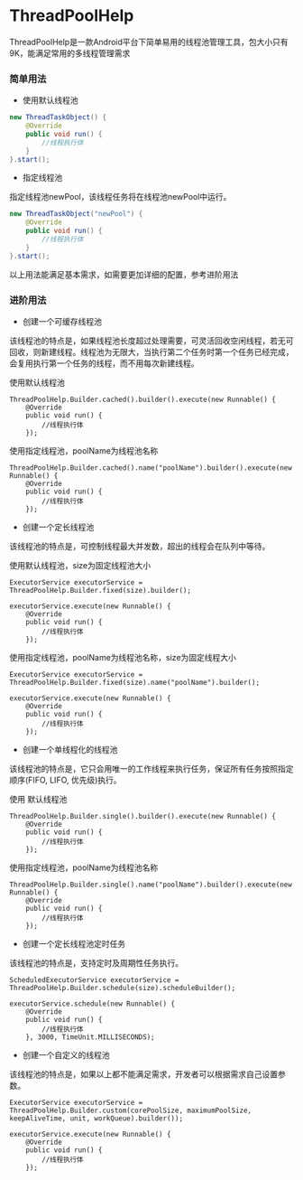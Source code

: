 # ThreadPoolHelp

ThreadPoolHelp是一款Android平台下简单易用的线程池管理工具，包大小只有9K，能满足常用的多线程管理需求

### 简单用法

- 使用默认线程池

```java
new ThreadTaskObject() {
	@Override
	public void run() {
		//线程执行体	
	}
}.start();
```

- 指定线程池

指定线程池newPool，该线程任务将在线程池newPool中运行。

```java
new ThreadTaskObject("newPool") {
	@Override
	public void run() {
		//线程执行体	
	}
}.start();
```
以上用法能满足基本需求，如需要更加详细的配置，参考进阶用法

### 进阶用法



- 创建一个可缓存线程池

该线程池的特点是，如果线程池长度超过处理需要，可灵活回收空闲线程，若无可回收，则新建线程。线程池为无限大，当执行第二个任务时第一个任务已经完成，会复用执行第一个任务的线程，而不用每次新建线程。

使用默认线程池
```
ThreadPoolHelp.Builder.cached().builder().execute(new Runnable() {
	@Override
	public void run() {
		//线程执行体
	});
```

使用指定线程池，poolName为线程池名称
```
ThreadPoolHelp.Builder.cached().name("poolName").builder().execute(new Runnable() {
	@Override
	public void run() {
		//线程执行体
	});
```

- 创建一个定长线程池

该线程池的特点是，可控制线程最大并发数，超出的线程会在队列中等待。

使用默认线程池，size为固定线程池大小
```
ExecutorService executorService = ThreadPoolHelp.Builder.fixed(size).builder();
```
```
executorService.execute(new Runnable() {
	@Override
	public void run() {
		//线程执行体
	});
```
使用指定线程池，poolName为线程池名称，size为固定线程大小
```
ExecutorService executorService = ThreadPoolHelp.Builder.fixed(size).name("poolName").builder();
```

```
executorService.execute(new Runnable() {
	@Override
	public void run() {
		//线程执行体
	});
```


- 创建一个单线程化的线程池

该线程池的特点是，它只会用唯一的工作线程来执行任务，保证所有任务按照指定顺序(FIFO, LIFO, 优先级)执行。

使用 默认线程池
```
ThreadPoolHelp.Builder.single().builder().execute(new Runnable() {
	@Override
	public void run() {
		//线程执行体
	});
```

使用指定线程池，poolName为线程池名称

```
ThreadPoolHelp.Builder.single().name("poolName").builder().execute(new Runnable() {
	@Override
	public void run() {
		//线程执行体
	});
```

- 创建一个定长线程池定时任务

该线程池的特点是，支持定时及周期性任务执行。

```
ScheduledExecutorService executorService = ThreadPoolHelp.Builder.schedule(size).scheduleBuilder();
```

```
executorService.schedule(new Runnable() {
	@Override
	public void run() {
		//线程执行体
	}, 3000, TimeUnit.MILLISECONDS);
```

- 创建一个自定义的线程池

该线程池的特点是，如果以上都不能满足需求，开发者可以根据需求自己设置参数。

```
ExecutorService executorService = ThreadPoolHelp.Builder.custom(corePoolSize, maximumPoolSize, keepAliveTime, unit, workQueue).builder());
```

```
executorService.execute(new Runnable() {
	@Override
	public void run() {
		//线程执行体
	});
```